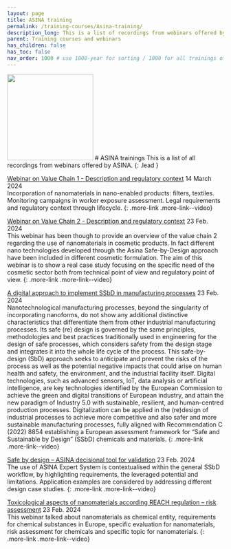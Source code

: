 ```yaml
---
layout: page
title: ASINA training
permalink: /training-courses/Asina-training/
description_long: This is a list of recordings from webinars offered by ASINA
parent: Training courses and webinars
has_children: false
has_toc: false
nav_order: 1000 # use 1000-year for sorting / 1000 for all trainings offered by a project
---
```


<img src="{{ site.baseurl }}/images/logos/Asina.png" width="200" class="image--right" />
# ASINA trainings
This is a list of all recordings from webinars offered by ASINA. 
{: .lead }

[Webinar on Value Chain 1 - Description and regulatory context](https://www.youtube.com/watch?v=Bppb2vG0Tyc)
14 March 2024<br>
Incorporation of nanomaterials in nano-enabled products: filters, textiles. Monitoring campaigns in worker exposure assessment. Legal requirements and regulatory context through lifecycle.
{: .more-link .more-link--video}

[Webinar on Value Chain 2 - Description and regulatory context](https://www.youtube.com/watch?v=Bppb2vG0Ty)
23 Feb. 2024<br>
This webinar has been though to provide an overview of the value chain 2 regarding the use of nanomaterials in cosmetic products. In fact different nano technologies developed through the Asina Safe-by-Design approach have been included in different cosmetic formulation. The aim of this webinar is to show a real case study focusing on the specific need of the cosmetic sector both from technical point of view and regulatory point of view.
{: .more-link .more-link--video}

[A digital approach to implement SSbD in manufacturing processes](https://www.youtube.com/watch?v=_WW48B9xh3c)
23 Feb. 2024<br>
Nanotechnological manufacturing processes, beyond the singularity of incorporating nanoforms, do not show any additional distinctive characteristics that differentiate them from other industrial manufacturing processes. Its safe (re) design is governed by the same principles, methodologies and best practices traditionally used in engineering for the design of safe processes, which considers safety from the design stage and integrates it into the whole life cycle of the process. This safe-by-design (SbD) approach seeks to anticipate and prevent the risks of the process as well as the potential negative impacts that could arise on human health and safety, the environment, and the industrial facility itself.
Digital technologies, such as advanced sensors, IoT, data analysis or artificial intelligence, are key technologies identified by the European Commission to achieve the green and digital transitions of European industry, and attain the new paradigm of Industry 5.0 with sustainable, resilient, and human-centred production processes. Digitalization can be applied in the (re)design of industrial processes to achieve more competitive and also safer and more sustainable manufacturing processes, fully aligned with Recommendation C (2022) 8854 establishing a European assessment framework for “Safe and Sustainable by Design” (SSbD) chemicals and materials.
{: .more-link .more-link--video}

[Safe by design – ASINA decisional tool for validation](https://www.youtube.com/watch?v=jcSuyleah3Q)
23 Feb. 2024<br>
The use of ASINA Expert System is contextualised within the general SSbD workflow, by highlighting requirements, the leveraged potential and limitations. Application examples are considered by addressing different design case studies.
{: .more-link .more-link--video}

[Toxicological aspects of nanomaterials according REACH regulation – risk assessment](https://www.youtube.com/watch?v=UHh82Cus_wI)
23 Feb. 2024<br>
This webinar talked about nanomaterials as chemical entity, requirements for chemical substances in Europe, specific evaluation for nanomaterials, risk assessment for chemicals and specific topic for nanomaterials.
{: .more-link .more-link--video}





